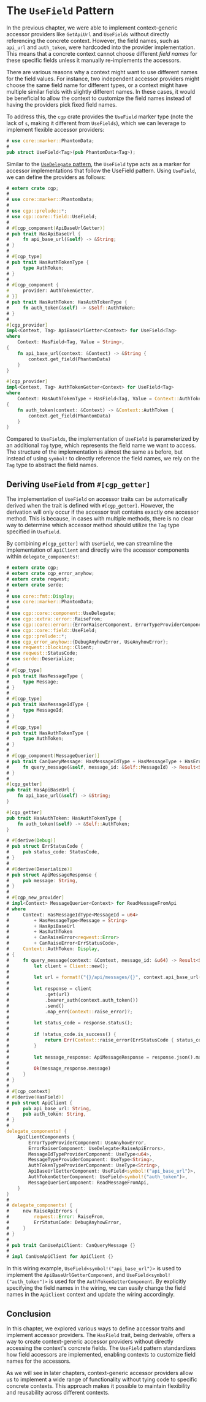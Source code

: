 # The `UseField` Pattern

In the previous chapter, we were able to implement context-generic accessor providers like `GetApiUrl` and `UseFields` without directly referencing the concrete context. However, the field names, such as `api_url` and `auth_token`, were hardcoded into the provider implementation. This means that a concrete context cannot choose different _field names_ for these specific fields unless it manually re-implements the accessors.

There are various reasons why a context might want to use different names for the field values. For instance, two independent accessor providers might choose the same field name for different types, or a context might have multiple similar fields with slightly different names. In these cases, it would be beneficial to allow the context to customize the field names instead of having the providers pick fixed field names.

To address this, the `cgp` crate provides the `UseField` marker type (note the lack of `s`, making it different from `UseFields`), which we can leverage to implement flexible accessor providers:

```rust
# use core::marker::PhantomData;
#
pub struct UseField<Tag>(pub PhantomData<Tag>);
```

Similar to the [`UseDelegate` pattern](./delegated-error-raiser.md), the `UseField` type acts as a marker for accessor implementations that follow the UseField pattern. Using `UseField`, we can define the providers as follows:

```rust
# extern crate cgp;
#
# use core::marker::PhantomData;
#
# use cgp::prelude::*;
# use cgp::core::field::UseField;
#
# #[cgp_component(ApiBaseUrlGetter)]
# pub trait HasApiBaseUrl {
#     fn api_base_url(&self) -> &String;
# }
#
# #[cgp_type]
# pub trait HasAuthTokenType {
#     type AuthToken;
# }
#
# #[cgp_component {
#     provider: AuthTokenGetter,
# }]
# pub trait HasAuthToken: HasAuthTokenType {
#     fn auth_token(&self) -> &Self::AuthToken;
# }
#
#[cgp_provider]
impl<Context, Tag> ApiBaseUrlGetter<Context> for UseField<Tag>
where
    Context: HasField<Tag, Value = String>,
{
    fn api_base_url(context: &Context) -> &String {
        context.get_field(PhantomData)
    }
}

#[cgp_provider]
impl<Context, Tag> AuthTokenGetter<Context> for UseField<Tag>
where
    Context: HasAuthTokenType + HasField<Tag, Value = Context::AuthToken>,
{
    fn auth_token(context: &Context) -> &Context::AuthToken {
        context.get_field(PhantomData)
    }
}
```

Compared to `UseFields`, the implementation of `UseField` is parameterized by an additional `Tag` type, which represents the field name we want to access.
The structure of the implementation is almost the same as before, but instead of using `symbol!` to directly reference the field names, we rely on the `Tag` type to abstract the field names.

## Deriving `UseField` from `#[cgp_getter]`

The implementation of `UseField` on accessor traits can be automatically derived when the trait is defined with `#[cgp_getter]`. However, the derivation will only occur if the accessor trait contains exactly one accessor method. This is because, in cases with multiple methods, there is no clear way to determine which accessor method should utilize the `Tag` type specified in `UseField`.

By combining `#[cgp_getter]` with `UseField`, we can streamline the implementation of `ApiClient` and directly wire the accessor components within `delegate_components!`:

```rust
# extern crate cgp;
# extern crate cgp_error_anyhow;
# extern crate reqwest;
# extern crate serde;
#
# use core::fmt::Display;
# use core::marker::PhantomData;
#
# use cgp::core::component::UseDelegate;
# use cgp::extra::error::RaiseFrom;
# use cgp::core::error::{ErrorRaiserComponent, ErrorTypeProviderComponent};
# use cgp::core::field::UseField;
# use cgp::prelude::*;
# use cgp_error_anyhow::{DebugAnyhowError, UseAnyhowError};
# use reqwest::blocking::Client;
# use reqwest::StatusCode;
# use serde::Deserialize;
#
# #[cgp_type]
# pub trait HasMessageType {
#     type Message;
# }
#
# #[cgp_type]
# pub trait HasMessageIdType {
#     type MessageId;
# }
#
# #[cgp_type]
# pub trait HasAuthTokenType {
#     type AuthToken;
# }
#
# #[cgp_component(MessageQuerier)]
# pub trait CanQueryMessage: HasMessageIdType + HasMessageType + HasErrorType {
#     fn query_message(&self, message_id: &Self::MessageId) -> Result<Self::Message, Self::Error>;
# }
#
#[cgp_getter]
pub trait HasApiBaseUrl {
    fn api_base_url(&self) -> &String;
}

#[cgp_getter]
pub trait HasAuthToken: HasAuthTokenType {
    fn auth_token(&self) -> &Self::AuthToken;
}

# #[derive(Debug)]
# pub struct ErrStatusCode {
#     pub status_code: StatusCode,
# }
#
# #[derive(Deserialize)]
# pub struct ApiMessageResponse {
#     pub message: String,
# }
#
# #[cgp_new_provider]
# impl<Context> MessageQuerier<Context> for ReadMessageFromApi
# where
#     Context: HasMessageIdType<MessageId = u64>
#         + HasMessageType<Message = String>
#         + HasApiBaseUrl
#         + HasAuthToken
#         + CanRaiseError<reqwest::Error>
#         + CanRaiseError<ErrStatusCode>,
#     Context::AuthToken: Display,
# {
#     fn query_message(context: &Context, message_id: &u64) -> Result<String, Context::Error> {
#         let client = Client::new();
#
#         let url = format!("{}/api/messages/{}", context.api_base_url(), message_id);
#
#         let response = client
#             .get(url)
#             .bearer_auth(context.auth_token())
#             .send()
#             .map_err(Context::raise_error)?;
#
#         let status_code = response.status();
#
#         if !status_code.is_success() {
#             return Err(Context::raise_error(ErrStatusCode { status_code }));
#         }
#
#         let message_response: ApiMessageResponse = response.json().map_err(Context::raise_error)?;
#
#         Ok(message_response.message)
#     }
# }
#
# #[cgp_context]
# #[derive(HasField)]
# pub struct ApiClient {
#     pub api_base_url: String,
#     pub auth_token: String,
# }
#
delegate_components! {
    ApiClientComponents {
        ErrorTypeProviderComponent: UseAnyhowError,
        ErrorRaiserComponent: UseDelegate<RaiseApiErrors>,
        MessageIdTypeProviderComponent: UseType<u64>,
        MessageTypeProviderComponent: UseType<String>,
        AuthTokenTypeProviderComponent: UseType<String>,
        ApiBaseUrlGetterComponent: UseField<symbol!("api_base_url")>,
        AuthTokenGetterComponent: UseField<symbol!("auth_token")>,
        MessageQuerierComponent: ReadMessageFromApi,
    }
}
#
# delegate_components! {
#     new RaiseApiErrors {
#         reqwest::Error: RaiseFrom,
#         ErrStatusCode: DebugAnyhowError,
#     }
# }
#
# pub trait CanUseApiClient: CanQueryMessage {}
#
# impl CanUseApiClient for ApiClient {}
```

In this wiring example, `UseField<symbol!("api_base_url")>` is used to implement the `ApiBaseUrlGetterComponent`, and `UseField<symbol!("auth_token")>` is used for the `AuthTokenGetterComponent`. By explicitly specifying the field names in the wiring, we can easily change the field names in the `ApiClient` context and update the wiring accordingly.

## Conclusion

In this chapter, we explored various ways to define accessor traits and implement accessor providers. The `HasField` trait, being derivable, offers a way to create context-generic accessor providers without directly accessing the context's concrete fields. The `UseField` pattern standardizes how field accessors are implemented, enabling contexts to customize field names for the accessors.

As we will see in later chapters, context-generic accessor providers allow us to implement a wide range of functionality without tying code to specific concrete contexts. This approach makes it possible to maintain flexibility and reusability across different contexts.
